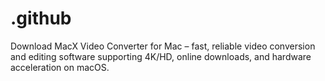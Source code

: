 # .github
Download MacX Video Converter for Mac – fast, reliable video conversion and editing software supporting 4K/HD, online downloads, and hardware acceleration on macOS.
